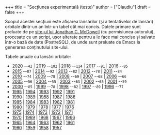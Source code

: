 +++
title = "Secțiunea experimentală (teste)"
author = ["Claudiu"]
draft = false
+++

Scopul acestei secțiuni este afișarea lansărilor (și a tentativelor de lansări) orbitale dintr-un an într-un tabel cât mai concis. Datele primare sunt preluate de pe [site-ul lui Jonathan C. McDowell](https://planet4589.org/space/) (cu permisiunea autorului), procesate cu un [script](https://github.com/ctanas/lvsat%5Fpy2sql), ușor alterate pentru a le face mai concise și salvate într-o bază de date (PostreSQL), de unde sunt preluate de Emacs la generarea conținutului site-ului.

Tabele anuale cu lansări orbitale:

-   2020 --`42` | [2019](/t/l2019) --`102` | [2018](/t/l2018) --`114` | [2017](/t/l2017) --`91` | [2016](/t/l2016) --`85`
-   [2015](/t/l2015) --`87` | [2014](/t/l2014) --`92` | [2013](/t/l2013) --`82` | [2012](/t/l2012) --`78` | [2011](/t/l2011) --`84`
-   [2010](/t/l2010) --`74` | [2009](/t/l2009) --`78` | [2008](/t/l2008) --`69` | [2007](/t/l2007) --`68` | [2006](/t/l2006) --`66`
-   [2005](/t/l2005) --`56` | [2004](/t/l2004) --`55` | [2003](/t/l2003) --`63` | [2002](/t/l2002) --`65` | [2001](/t/l2001) --`59`
-   [2000](/t/l2000) --`85` | [1999](/t/l1999) --`78` | [1998](/t/l1998) --`82` | [1997](/t/l1997) --`89` | [1996](/t/l1996) --`77`
-   [1995](/t/l1995) | [1994](/t/l1994) | [1993](/t/l1993) | [1992](/t/l1992) | [1991](/t/l1991)
-   [1990](/t/l1990) | [1989](/t/l1989) | [1988](/t/l1988) | [1987](/t/l1987) | [1986](/t/l1986)
-   [1985](/t/l1985) | [1984](/t/l1984) | [1983](/t/l1983) | [1982](/t/l1982) | [1981](/t/l1981)
-   [1980](/t/l1980) | [1979](/t/l1979) | [1978](/t/l1978) | [1977](/t/l1977) | [1976](/t/l1976)
-   [1975](/t/l1975) | [1974](/t/l1974) | [1973](/t/l1973) | [1972](/t/l1972) | [1971](/t/l1971)
-   [1970](/t/l1970) | [1969](/t/l1969) | [1968](/t/l1968) | [1967](/t/l1967) | [1966](/t/l1966)
-   [1965](/t/l1965) | [1964](/t/l1964) | [1963](/t/l1963) | [1962](/t/l1962) | [1961](/t/l1961)
-   [1960](/t/l1960) | [1959](/t/l1959) | [1958](/t/l1959) | [1957](/t/l1957)